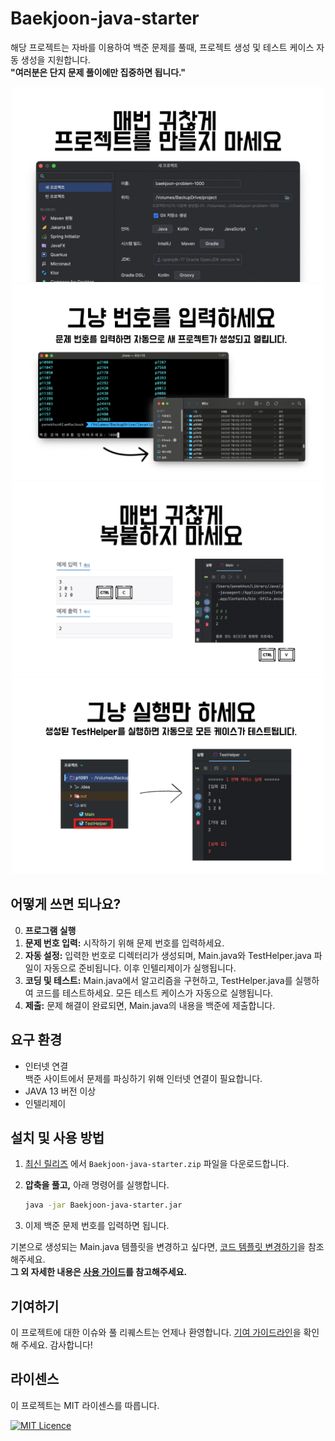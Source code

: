 # Baekjoon-java-starter

해당 프로젝트는 자바를 이용하여 백준 문제를 풀때, 프로젝트 생성 및 테스트 케이스 자동 생성을 지원합니다.  
**"여러분은 단지 문제 풀이에만 집중하면 됩니다."**

<div align="center">
  <a>
    <img src="documentation/assets/1.png" alt="매번 귀찮게 프로젝트를 만들지 마세요" width="500px"/> 
  </a>
  <a>
    <img src="documentation/assets/2.png" alt="그냥 번호를 입력하세요" width="500px"/>
  </a>
</div>
<div align="center">
  <a>
    <img src="documentation/assets/3.png" alt="매번 귀찮게 복붙하지 마세요" width="500px"/> 
  </a>
  <a>
    <img src="documentation/assets/4.png" alt="그냥 실행만 하세요" width="500px"/>
  </a>
</div>

## 어떻게 쓰면 되나요?

0. **프로그램 실행**
1. **문제 번호 입력:** 시작하기 위해 문제 번호를 입력하세요.
2. **자동 설정:** 입력한 번호로 디렉터리가 생성되며, Main.java와 TestHelper.java 파일이 자동으로 준비됩니다. 이후 인텔리제이가 실행됩니다.
3. **코딩 및 테스트:** Main.java에서 알고리즘을 구현하고, TestHelper.java를 실행하여 코드를 테스트하세요. 모든 테스트 케이스가 자동으로 실행됩니다.
4. **제출:** 문제 해결이 완료되면, Main.java의 내용을 백준에 제출합니다.

## 요구 환경

- 인터넷 연결  
  백준 사이트에서 문제를 파싱하기 위해 인터넷 연결이 필요합니다.
- JAVA 13 버전 이상
- 인텔리제이

## 설치 및 사용 방법

1. [최신 릴리즈] 에서 `Baekjoon-java-starter.zip` 파일을 다운로드합니다.
2. **압축을 풀고,** 아래 명령어를 실행합니다.

    ```bash
    java -jar Baekjoon-java-starter.jar
    ```

3. 이제 백준 문제 번호를 입력하면 됩니다.

기본으로 생성되는 Main.java 템플릿을 변경하고 싶다면, [코드 템플릿 변경하기]을 참조해주세요.  
**그 외 자세한 내용은 [사용 가이드]를 참고해주세요.**

[코드 템플릿 변경하기]: documentation/DOCUMENTATION.md#생성되는-mainjava-파일의-템플릿-변경하기

[사용 가이드]: documentation/DOCUMENTATION.md

[사용 가이드]: documentation/DOCUMENTATION.md

[최신 릴리즈]: https://github.com/PENEKhun/Baekjoon-java-starter/releases/latest

## 기여하기

이 프로젝트에 대한 이슈와 풀 리퀘스트는 언제나 환영합니다. [기여 가이드라인]을 확인해 주세요. 감사합니다!

[기여 가이드라인]: documentation/CONTRIBUTING.md

## 라이센스

이 프로젝트는 MIT 라이센스를 따릅니다.

[![MIT Licence](https://badges.frapsoft.com/os/mit/mit.svg?v=103)](https://opensource.org/licenses/mit-license.php)
